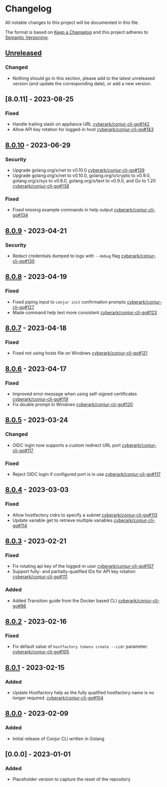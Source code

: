 # Changelog
All notable changes to this project will be documented in this file.

The format is based on [Keep a Changelog](http://keepachangelog.com/en/1.0.0/)
and this project adheres to [Semantic Versioning](http://semver.org/spec/v2.0.0.html).

## [Unreleased]

### Changed
- Nothing should go in this section, please add to the latest unreleased version
  (and update the corresponding date), or add a new version.

## [8.0.11] - 2023-08-25

### Fixed
- Handle trailing slash on appliance URL
  [cyberark/conjur-cli-go#142](https://github.com/cyberark/conjur-cli-go/pull/142)
- Allow API key rotation for logged-in host
  [cyberark/conjur-cli-go#143](https://github.com/cyberark/conjur-cli-go/pull/143)

## [8.0.10] - 2023-06-29

### Security
- Upgrade golang.org/x/net to v0.10.0
  [cyberark/conjur-cli-go#139](https://github.com/cyberark/conjur-cli-go/pull/139)
- Upgrade golang.org/x/net to v0.10.0, golang.org/x/crypto to v0.9.0,
  golang.org/x/sys to v0.8.0, golang.org/x/text to v0.9.0, and Go to 1.20
  [cyberark/conjur-cli-go#138](https://github.com/cyberark/conjur-cli-go/pull/138)

### Fixed
- Fixed missing example commands in help output
  [cyberark/conjur-cli-go#134](https://github.com/cyberark/conjur-cli-go/pull/134)

## [8.0.9] - 2023-04-21

### Security
- Redact credentials dumped to logs with `--debug` flag
  [cyberark/conjur-cli-go#130](https://github.com/cyberark/conjur-cli-go/pull/130)

## [8.0.8] - 2023-04-19

### Fixed
- Fixed piping input to `conjur init` confirmation prompts
  [cyberark/conjur-cli-go#127](https://github.com/cyberark/conjur-cli-go/pull/127)
- Made command help text more consistent
  [cyberark/conjur-cli-go#123](https://github.com/cyberark/conjur-cli-go/pull/123)

## [8.0.7] - 2023-04-18

### Fixed
- Fixed not using hosts file on Windows
  [cyberark/conjur-cli-go#121](https://github.com/cyberark/conjur-cli-go/pull/121)

## [8.0.6] - 2023-04-17

### Fixed
- Improved error message when using self-signed certificates
  [cyberark/conjur-cli-go#119](https://github.com/cyberark/conjur-cli-go/pull/119)
- Fix double prompt in Windows
  [cyberark/conjur-cli-go#120](https://github.com/cyberark/conjur-cli-go/pull/120)

## [8.0.5] - 2023-03-24

### Changed
- OIDC login now supports a custom redirect URL port
  [cyberark/conjur-cli-go#117](https://github.com/cyberark/conjur-cli-go/pull/117)

### Fixed
- Reject OIDC login if configured port is in use
  [cyberark/conjur-cli-go#117](https://github.com/cyberark/conjur-cli-go/pull/117)

## [8.0.4] - 2023-03-03

### Fixed
- Allow hostfactory cidrs to specify a subnet
  [cyberark/conjur-cli-go#113](https://github.com/cyberark/conjur-cli-go/pull/113)
- Update variable get to retrieve multiple variables
  [cyberark/conjur-cli-go#114](https://github.com/cyberark/conjur-cli-go/pull/114)

## [8.0.3] - 2023-02-21

### Fixed
- Fix rotating api key of the logged-in user
  [cyberark/conjur-cli-go#107](https://github.com/cyberark/conjur-cli-go/pull/107)
- Support fully- and partially-qualified IDs for API key rotation
  [cyberark/conjur-cli-go#111](https://github.com/cyberark/conjur-cli-go/pull/111)

### Added
- Added Transition guide from the Docker based CLI
  [cyberark/conjur-cli-go#86](https://github.com/cyberark/conjur-cli-go/pull/86)

## [8.0.2] - 2023-02-16

### Fixed
- Fix default value of `hostfactory tokens create --cidr` parameter.
  [cyberark/conjur-cli-go#105](https://github.com/cyberark/conjur-cli-go/pull/105)

## [8.0.1] - 2023-02-15

### Added
- Update Hostfactory help as the fully qualified hostfactory name is no longer required.
  [cyberark/conjur-cli-go#104](https://github.com/cyberark/conjur-cli-go/pull/104)

## [8.0.0] - 2023-02-09

### Added
- Initial release of Conjur CLI written in Golang

## [0.0.0] - 2023-01-01

### Added
- Placeholder version to capture the reset of the repository

[Unreleased]: https://github.com/cyberark/conjur-cli-go/compare/v8.0.10...HEAD
[8.0.10]: https://github.com/cyberark/conjur-cli-go/compare/v8.0.9...v8.0.10
[8.0.9]: https://github.com/cyberark/conjur-cli-go/compare/v8.0.8...v8.0.9
[8.0.8]: https://github.com/cyberark/conjur-cli-go/compare/v8.0.7...v8.0.8
[8.0.7]: https://github.com/cyberark/conjur-cli-go/compare/v8.0.6...v8.0.7
[8.0.6]: https://github.com/cyberark/conjur-cli-go/compare/v8.0.5...v8.0.6
[8.0.5]: https://github.com/cyberark/conjur-cli-go/compare/v8.0.4...v8.0.5
[8.0.4]: https://github.com/cyberark/conjur-cli-go/compare/v8.0.3...v8.0.4
[8.0.3]: https://github.com/cyberark/conjur-cli-go/compare/v8.0.2...v8.0.3
[8.0.2]: https://github.com/cyberark/conjur-cli-go/compare/v8.0.1...v8.0.2
[8.0.1]: https://github.com/cyberark/conjur-cli-go/compare/v8.0.0...v8.0.1
[8.0.0]: https://github.com/cyberark/conjur-cli-go/releases/tag/v8.0.0
